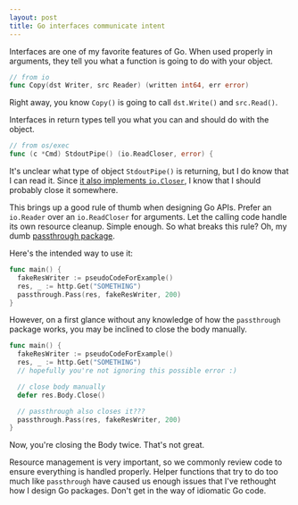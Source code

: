 ```yaml
---
layout: post
title: Go interfaces communicate intent
---
```


Interfaces are one of my favorite features of Go.  When used properly in
arguments, they tell you what a function is going to do with your object.

```go
// from io
func Copy(dst Writer, src Reader) (written int64, err error)
```

Right away, you know `Copy()` is going to call `dst.Write()` and `src.Read()`.

Interfaces in return types tell you what you can and should do with the object.

```go
// from os/exec
func (c *Cmd) StdoutPipe() (io.ReadCloser, error) {
```

It's unclear what type of object `StdoutPipe()` is returning, but I do know that
I can read it.  Since [it also implements `io.Closer`](http://golang.org/pkg/io/#ReadCloser),
I know that I should probably close it somewhere.

This brings up a good rule of thumb when designing Go APIs.  Prefer an
`io.Reader` over an `io.ReadCloser` for arguments.  Let the calling code handle
its own resource cleanup. Simple enough.  So what breaks this rule?  Oh, my
dumb [passthrough package](https://github.com/technoweenie/go-passthrough/blob/9b75ef991fd3ad93fe346aeb23980c84fb3635fc/passthrough.go#L22).

Here's the intended way to use it:

```go
func main() {
  fakeResWriter := pseudoCodeForExample()
  res, _ := http.Get("SOMETHING")
  passthrough.Pass(res, fakeResWriter, 200)
}
```

However, on a first glance without any knowledge of how the `passthrough`
package works, you may be inclined to close the body manually.

```go
func main() {
  fakeResWriter := pseudoCodeForExample()
  res, _ := http.Get("SOMETHING")
  // hopefully you're not ignoring this possible error :)

  // close body manually
  defer res.Body.Close()

  // passthrough also closes it???
  passthrough.Pass(res, fakeResWriter, 200)
}
```

Now, you're closing the Body twice.  That's not great.

Resource management is very important, so we commonly review code to ensure
everything is handled properly.  Helper functions that try to do too much like
`passthrough` have caused us enough issues that I've rethought how I design
Go packages.  Don't get in the way of idiomatic Go code.
